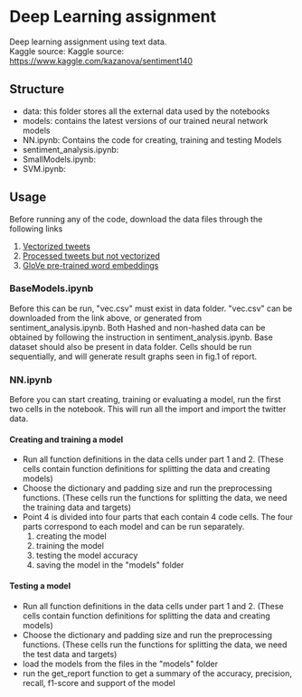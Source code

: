 # Deep Learning assignment
Deep learning assignment using text data.\
Kaggle source: Kaggle source: https://www.kaggle.com/kazanova/sentiment140

## Structure
- data: this folder stores all the external data used by the notebooks
- models: contains the latest versions of our trained neural network models
- NN.ipynb: Contains the code for creating, training and testing Models
- sentiment_analysis.ipynb: 
- SmallModels.ipynb: 
- SVM.ipynb:


## Usage
Before running any of the code, download the data files through the following links

1. [Vectorized tweets](https://drive.google.com/open?id=18smtUq8PjLiiHREXNbdLiA93vc61yTQf)
2. [Processed tweets but not vectorized](https://drive.google.com/open?id=1-3lesjyVd1gGnjJGz_cipqO8CNeiTiPx)
3. [GloVe pre-trained word embeddings](http://nlp.stanford.edu/data/glove.6B.zip)

### BaseModels.ipynb
Before this can be run, "vec.csv" must exist in data folder. "vec.csv" can be downloaded from the link above, or generated from sentiment_analysis.ipynb.
Both Hashed and non-hashed data can be obtained by following the instruction in sentiment_analysis.ipynb. 
Base dataset should also be present in data folder. 
Cells should be run sequentially, and will generate result graphs seen in fig.1 of report. 

### NN.ipynb
Before you can start creating, training or evaluating a model, run the first two cells in the notebook. 
This will run all the import and import the twitter data.

#### Creating and training a model
- Run all function definitions in the data cells under part 1 and 2. (These cells contain function definitions for splitting the data and creating models)
- Choose the dictionary and padding size and run the preprocessing functions. (These cells run the functions for splitting the data, we need the training data and targets)
- Point 4 is divided into four parts that each contain 4 code cells. The four parts correspond to each model and can be run separately.
	1. creating the model
	2. training the model
	3. testing the model accuracy
	4. saving the model in the "models" folder
#### Testing a model
- Run all function definitions in the data cells under part 1 and 2. (These cells contain function definitions for splitting the data and creating models)
- Choose the dictionary and padding size and run the preprocessing functions. (These cells run the functions for splitting the data, we need the test data and targets)
- load the models from the files in the "models" folder
- run the get_report function to get a summary of the accuracy, precision, recall, f1-score and support of the model
